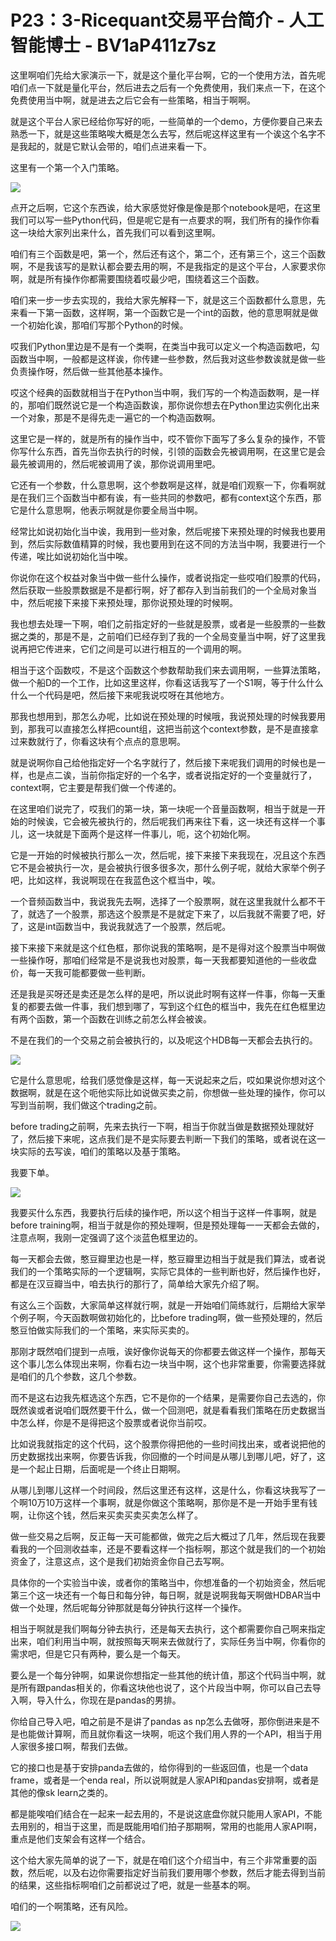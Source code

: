 # P23：3-Ricequant交易平台简介 - 人工智能博士 - BV1aP411z7sz

这里啊咱们先给大家演示一下，就是这个量化平台啊，它的一个使用方法，首先呢咱们点一下就是量化平台，然后进去之后有一个免费使用，我们来点一下，在这个免费使用当中啊，就是进去之后它会有一些策略，相当于啊啊。

就是这个平台人家已经给你写好的呃，一些简单的一个demo，方便你要自己来去熟悉一下，就是这些策略唉大概是怎么去写，然后呢这样这里有一个诶这个名字不是我起的，就是它默认会带的，咱们点进来看一下。

这里有一个第一个入门策略。

![](img/95cd91441859620e0defa6e1c8f6ade9_1.png)

点开之后啊，它这个东西诶，给大家感觉好像是像是那个notebook是吧，在这里我们可以写一些Python代码，但是呢它是有一点要求的啊，我们所有的操作你看这一块给大家列出来什么，首先我们可以看到这里啊。

咱们有三个函数是吧，第一个，然后还有这个，第二个，还有第三个，这三个函数啊，不是我该写的是默认都会要去用的啊，不是我指定的是这个平台，人家要求你啊，就是所有操作你都需要围绕着哎最少吧，围绕着这三个函数。

咱们来一步一步去实现的，我给大家先解释一下，就是这三个函数都什么意思，先来看一下第一函数，这样啊，第一个函数它是一个int的函数，他的意思啊就是做一个初始化诶，那咱们写那个Python的时候。

哎我们Python里边是不是有一个类啊，在类当中我可以定义一个构造函数吧，勾函数当中啊，一般都是这样诶，你传建一些参数，然后我对这些参数诶就是做一些负责操作呀，然后做一些其他基本操作。

哎这个经典的函数就相当于在Python当中啊，我们写的一个构造函数啊，是一样的，那咱们既然说它是一个构造函数诶，那你说你想去在Python里边实例化出来一个对象，那是不是得先走一遍它的一个构造函数啊。

这里它是一样的，就是所有的操作当中，哎不管你下面写了多么复杂的操作，不管你写什么东西，首先当你去执行的时候，引领的函数会先被调用啊，在这里它是会最先被调用的，然后呢被调用了诶，那你说调用里吧。

它还有一个参数，什么意思啊，这个参数啊是这样，就是咱们观察一下，你看啊就是在我们三个函数当中都有诶，有一些共同的参数吧，都有context这个东西，那它是什么意思啊，他表示啊就是你要全局当中啊。

经常比如说初始化当中诶，我用到一些对象，然后呢接下来预处理的时候我也要用到，然后实际数值精算的时候，我也要用到在这不同的方法当中啊，我要进行一个传递，唉比如说初始化当中唉。

你说你在这个权益对象当中做一些什么操作，或者说指定一些哎咱们股票的代码，然后获取一些股票数据是不是都行啊，好了都存入到当前我们的一个全局对象当中，然后呢接下来接下来预处理，那你说预处理的时候啊。

我也想去处理一下啊，咱们之前指定好的一些就是股票，或者是一些股票的一些数据之类的，那是不是，之前咱们已经存到了我的一个全局变量当中啊，好了这里我说再把它传进来，它们之间是可以进行相互的一个调用的啊。

相当于这个函数哎，不是这个函数这个参数帮助我们来去调用啊，一些算法策略，做一个船D的一个工作，比如这里这样，你看这话我写了一个S1啊，等于什么什么什么一个代码是吧，然后接下来呢我说哎呀在其他地方。

那我也想用到，那怎么办呢，比如说在预处理的时候哦，我说预处理的时候我要用到，那我可以直接怎么样把count组，这把当前这个context参数，是不是直接拿过来数就行了，你看这块有个点点的意思啊。

就是说啊你自己给他指定好一个名字就行了，然后接下来呢我们调用的时候也是一样，也是点二诶，当前你指定好的一个名字，或者说指定好的一个变量就行了，context啊，它主要是帮我们做一个传递的。

在这里咱们说完了，哎我们的第一块，第一块呢一个音量函数啊，相当于就是一开始的时候诶，它会被先被执行的，然后呢我们再来往下看，这一块还有这样一个事儿，这一块就是下面两个是这样一件事儿，呃，这个初始化啊。

它是一开始的时候被执行那么一次，然后呢，接下来接下来我现在，况且这个东西它不是会被执行一次，是会被执行很多很多次，那什么例子呢，就给大家举个例子吧，比如这样，我说啊现在在我蓝色这个框当中，唉。

一个音频函数当中，我说我先去啊，选择了一个股票啊，就在这里我就什么都不干了，就选了一个股票，那选这个股票是不是就定下来了，以后我就不需要了吧，好了，这是int函数当中，我说我就选了一个股票，然后呢。

接下来接下来就是这个红色框，那你说我的策略啊，是不是得对这个股票当中啊做一些操作呀，那咱们经常是不是说我也对股票，每一天我都要知道他的一些收盘价，每一天我可能都要做一些判断。

还是我是买呀还是卖还是怎么样的是吧，所以说此时啊有这样一件事，你每一天重复的都要去做一件事，我们想到哪了，写到这个红色的框当中，我先在红色框里边有两个函数，第一个函数在训练之前怎么样会被诶。

不是在我们的一个交易之前会被执行的，以及呢这个HDB每一天都会去执行的。

![](img/95cd91441859620e0defa6e1c8f6ade9_3.png)

它是什么意思呢，给我们感觉像是这样，每一天说起来之后，哎如果说你想对这个数据啊，就是在这个呃他实际比如说做买卖之前，你想做一些处理的操作，你可以写到当前啊，我们做这个trading之前。

before trading之前啊，先来去执行一下啊，相当于你就当做是数据预处理就好了，然后接下来呢，这点我们是不是实际要去判断一下我们的策略，或者说在这一块实际的去写诶，咱们的策略以及基于策略。

我要下单。

![](img/95cd91441859620e0defa6e1c8f6ade9_5.png)

我要买什么东西，我要执行后续的操作吧，所以这个相当于这样一件事啊，就是before training啊，相当于就是你的预处理啊，但是预处理每一一天都会去做的，注意点啊，我刚一定强调了这个淡蓝色框里边的。

每一天都会去做，憨豆瓣里边也是一样，憨豆瓣里边相当于就是我们算法，或者说我们的一个策略实际的一个逻辑啊，实际它具体的一些判断也好，然后操作也好，都是在汉豆瓣当中，咱去执行的那行了，简单给大家先介绍了啊。

有这么三个函数，大家简单这样就行啊，就是一开始咱们简练就行，后期给大家举个例子啊，今天函数啊做初始化的，比before trading啊，做一些预处理的，然后憨豆怕做实际我们的一个策略，来实际买卖的。

那刚才既然咱们提到一点哦，诶好像你说每天的你都要去做这样一个操作，那每天这个事儿怎么体现出来啊，你看右边一块当中啊，这个也非常重要，你需要选择就是咱们的几个参数，这几个参数。

而不是这右边我先框选这个东西，它不是你的一个结果，是需要你自己去选的，你既然诶或者说咱们既然要干什么，做一个回测吧，就是看看我们策略在历史数据当中怎么样，你是不是得把这个股票或者说你当前哎。

比如说我就指定的这个代码，这个股票你得把他的一些时间找出来，或者说把他的历史数据找出来啊，你要告诉我，你回撤的一个时间是从哪儿到哪儿吧，好了，这是一个起止日期，后面呢是一个终止日期啊。

从哪儿到哪儿这样一个时间段，然后这里还有这样，这是什么，你看这块我写了一个啊10万10万这样一个事啊，就是你做这个策略啊，那你是不是一开始手里有钱啊，让你这个钱，然后来买卖买卖买卖怎么样了。

做一些交易之后啊，反正每一天可能都做，做完之后大概过了几年，然后现在我要看我的一个回测收益率，还是不要看这样一个指标啊，那这个就是我们的一个初始资金了，注意这点，这个是我们初始资金你自己去写啊。

具体你的一个实验当中诶，或者你的策略当中，你想准备的一个初始资金，然后呢第三个这一块还有一个每日和每分钟，每日啊，就是说啊我每天啊做HDBAR当中做一个处理，然后呢每分钟那就是每分钟执行这样一个操作。

相当于啊就是我们啊每分钟去执行，还是每天去执行，这个都需要你自己啊来指定出来，咱们利用当中啊，就按照每天啊来去做就行了，实际任务当中啊，你看你的需求吧，但是它只有两种，要么是一个每天。

要么是一个每分钟啊，如果说你想指定一些其他的统计值，那这个代码当中啊，就是所有跟pandas相关的，你看这块他也说了，这个片段当中啊，你可以自己去导入啊，导入什么，你现在是pandas的男排。

你给自己导入吧，咱之前是不是讲了pandas as np怎么去做呀，那你倒进来是不是也能做计算啊，而且就你看这一块啊，呃这个我们用人界的一个API，相当于用人家很多接口啊，帮我们去做。

它的接口也是基于安排panda去做的，给你得到的一些返回值，也是一个data frame，或者是一个enda real，所以说啊就是人家API和pandas安排啊，或者是其他的像sk learn之类的。

都是能唉咱们结合在一起来一起去用的，不是说这底盘你就只能用人家API，不能去用别的，相当于这里，而是既能用咱们拍子那期啊，常用的也能用人家API啊，重点是他们支架会有这样一个结合。

这个给大家先简单的说了一下，就是在咱们这个介绍当中，有三个非常重要的函数，然后呢，以及右边你需要指定好当前我们要用哪个参数，然后才能去得到当前的结果，这些指标啊咱们之前都说过了吧，就是一些基本的啊。

咱们的一个啊策略，还有风险。

![](img/95cd91441859620e0defa6e1c8f6ade9_7.png)